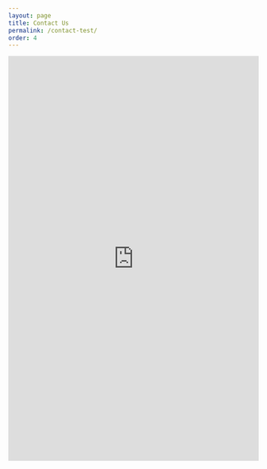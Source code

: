 ```yaml
---
layout: page
title: Contact Us
permalink: /contact-test/
order: 4
---
```


<iframe style="width: 100%; margin: 0px auto; display: block;" xml="lang" src="https://www.traillifeconnect.com/connect/tkkxlmymkqyy?embed=true" width="100%" height="815" frameborder="0" scrolling="yes" sandbox="allow-same-origin allow-scripts allow-popups allow-forms" data-service="traillifeconnect"></iframe>